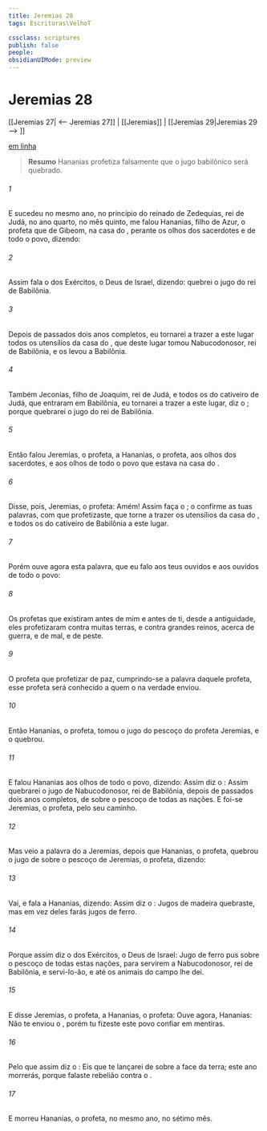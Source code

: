 ```yaml
---
title: Jeremias 28
tags: Escrituras\VelhoT

cssclass: scriptures
publish: false
people:
obsidianUIMode: preview
---
```


# Jeremias 28
[[Jeremias 27| <-- Jeremias 27]] | [[Jeremias]] | [[Jeremias 29|Jeremias 29 --> ]]

[em linha](https://churchofjesuschrist.org/study/scriptures/ot/jer/28?lang=por)

> __Resumo__
Hananias profetiza falsamente que o jugo babilônico será quebrado.

###### 1 
E sucedeu no mesmo ano, no princípio do reinado de Zedequias, rei de Judá, no ano quarto, no mês quinto,  me falou Hananias, filho de Azur, o profeta que  de Gibeom, na casa do , perante os olhos dos sacerdotes e de todo o povo, dizendo:

###### 2 
Assim fala o  dos Exércitos, o Deus de Israel, dizendo:  quebrei o jugo do rei de Babilônia.

###### 3 
Depois de passados dois anos completos, eu tornarei a trazer a este lugar todos os utensílios da casa do , que deste lugar tomou Nabucodonosor, rei de Babilônia, e os levou a Babilônia.

###### 4 
Também Jeconias, filho de Joaquim, rei de Judá, e todos os do cativeiro de Judá, que entraram em Babilônia, eu tornarei a trazer a este lugar, diz o ; porque quebrarei o jugo do rei de Babilônia.

###### 5 
Então falou Jeremias, o profeta, a Hananias, o profeta, aos olhos dos sacerdotes, e aos olhos de todo o povo que estava na casa do .

###### 6 
Disse, pois, Jeremias, o profeta: Amém! Assim faça o ; o  confirme as tuas palavras, com que profetizaste, que torne a trazer os utensílios da casa do , e todos os do cativeiro de Babilônia a este lugar.

###### 7 
Porém ouve agora esta palavra, que eu falo aos teus ouvidos e aos ouvidos de todo o povo:

###### 8 
Os profetas que  existiram antes de mim e antes de ti, desde a antiguidade, eles profetizaram contra muitas terras, e contra grandes reinos, acerca de guerra, e de mal, e de peste.

###### 9 
O profeta que profetizar de paz, cumprindo-se a palavra daquele profeta, esse profeta será conhecido  a quem o  na verdade enviou.

###### 10 
Então Hananias, o profeta, tomou o jugo do pescoço do profeta Jeremias, e o quebrou.

###### 11 
E falou Hananias aos olhos de todo o povo, dizendo: Assim diz o : Assim quebrarei o jugo de Nabucodonosor, rei de Babilônia, depois de passados dois anos completos, de sobre o pescoço de todas as nações. E foi-se Jeremias, o profeta, pelo seu caminho.

###### 12 
Mas veio a palavra do  a Jeremias, depois que Hananias, o profeta, quebrou o jugo de sobre o pescoço de Jeremias, o profeta, dizendo:

###### 13 
Vai, e fala a Hananias, dizendo: Assim diz o : Jugos de madeira quebraste, mas em vez deles farás jugos de ferro.

###### 14 
Porque assim diz o  dos Exércitos, o Deus de Israel: Jugo de ferro pus sobre o pescoço de todas estas nações, para servirem a Nabucodonosor, rei de Babilônia, e servi-lo-ão, e até os animais do campo lhe dei.

###### 15 
E disse Jeremias, o profeta, a Hananias, o profeta: Ouve agora, Hananias: Não te enviou o , porém tu fizeste este povo confiar em mentiras.

###### 16 
Pelo que assim diz o : Eis que te lançarei de sobre a face da terra; este ano morrerás, porque falaste rebelião contra o .

###### 17 
E morreu Hananias, o profeta, no mesmo ano, no sétimo mês.

